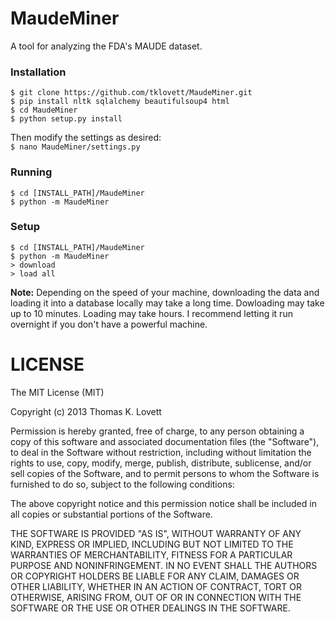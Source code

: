MaudeMiner
==========

A tool for analyzing the FDA's MAUDE dataset.

### Installation
```
$ git clone https://github.com/tklovett/MaudeMiner.git
$ pip install nltk sqlalchemy beautifulsoup4 html
$ cd MaudeMiner
$ python setup.py install
```

Then modify the settings as desired:  
```$ nano MaudeMiner/settings.py```


### Running
```
$ cd [INSTALL_PATH]/MaudeMiner
$ python -m MaudeMiner
```

### Setup
```
$ cd [INSTALL_PATH]/MaudeMiner  
$ python -m MaudeMiner  
> download  
> load all  
```
**Note:**
Depending on the speed of your machine, downloading the data and loading it into a database locally may take a long time.
Dowloading may take up to 10 minutes. Loading may take hours. I recommend letting it run overnight if you don't have a powerful machine.


LICENSE
=======

The MIT License (MIT)

Copyright (c) 2013 Thomas K. Lovett

Permission is hereby granted, free of charge, to any person obtaining a copy of
this software and associated documentation files (the "Software"), to deal in
the Software without restriction, including without limitation the rights to
use, copy, modify, merge, publish, distribute, sublicense, and/or sell copies of
the Software, and to permit persons to whom the Software is furnished to do so,
subject to the following conditions:

The above copyright notice and this permission notice shall be included in all
copies or substantial portions of the Software.

THE SOFTWARE IS PROVIDED "AS IS", WITHOUT WARRANTY OF ANY KIND, EXPRESS OR
IMPLIED, INCLUDING BUT NOT LIMITED TO THE WARRANTIES OF MERCHANTABILITY, FITNESS
FOR A PARTICULAR PURPOSE AND NONINFRINGEMENT. IN NO EVENT SHALL THE AUTHORS OR
COPYRIGHT HOLDERS BE LIABLE FOR ANY CLAIM, DAMAGES OR OTHER LIABILITY, WHETHER
IN AN ACTION OF CONTRACT, TORT OR OTHERWISE, ARISING FROM, OUT OF OR IN
CONNECTION WITH THE SOFTWARE OR THE USE OR OTHER DEALINGS IN THE SOFTWARE.

        
